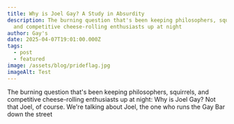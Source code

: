 ```yaml
---
title: Why is Joel Gay? A Study in Absurdity
description: The burning question that's been keeping philosophers, squirrels,
  and competitive cheese-rolling enthusiasts up at night
author: Gay's
date: 2025-04-07T19:01:00.000Z
tags:
  - post
  - featured
image: /assets/blog/prideflag.jpg
imageAlt: Test
---
```

The burning question that's been keeping philosophers, squirrels, and competitive cheese-rolling enthusiasts up at night: Why is Joel Gay? Not that Joel, of course. We're talking about Joel, the one who runs the Gay Bar down the street
